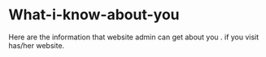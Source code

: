 # What-i-know-about-you
Here are the  information that website admin can get about you . if you visit has/her website.
